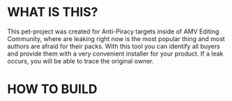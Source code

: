 # WHAT IS THIS?

This pet-project was created for Anti-Piracy targets inside of AMV Editing Community, where are leaking right now is the most popular thing and most authors are afraid for their packs. With this tool you can identify all buyers and provide them with a very convenient installer for your product. If a leak occurs, you will be able to trace the original owner.

# HOW TO BUILD
